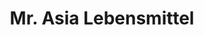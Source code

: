 ---
title: "Mr. Asia Lebensmittel"
url: /frankfurt-am-main/mr-asia-lebensmittel/
shop: Lebensmittel
---